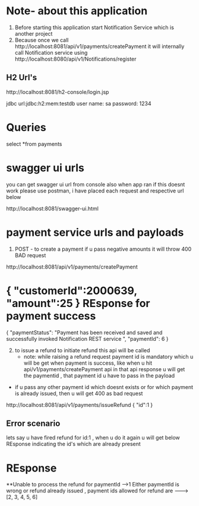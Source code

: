 Note- about this application
================
1) Before starting this application start Notification Service which is another project
2) Because once we call http://localhost:8081/api/v1/payments/createPayment it will internally call Notification service using 
 http://localhost:8080/api/v1/Notifications/register

H2 Url's
-----------------
http://localhost:8081/h2-console/login.jsp

jdbc url:jdbc:h2:mem:testdb
user name: sa
password: 1234
 
Queries
==============
select *from  payments

swagger ui urls
===============
you can get swagger ui url from console also when app ran
if this doesnt work please use postman, i have placed each request and respective url below

http://localhost:8081/swagger-ui.html
 

payment service urls and payloads
=================================
1) POST - to create a payment
if u pass negative amounts it will throw 400 BAD request

http://localhost:8081/api/v1/payments/createPayment

{
    "customerId":2000639,
    "amount":25
}
REsponse for payment success
=========
{
    "paymentStatus": "Payment has been received and saved and successfully invoked Notification REST service ",
    "paymentId": 6
}

2) to issue a refund
 to initiate refund this api will be called
      * note: while raising a refund request payment id is mandatory which u will be get when payment is success, like when u hit api/v1/payments/createPayment api in that api response u will get the paymentid , that payment id u have to pass in the payload

* if u pass any other payment id which doesnt exists or for which payment is already issued,
then u will get 400 as bad request

http://localhost:8081/api/v1/payments/issueRefund
{
    "id":1
}
	  
Error scenario
-------
lets say u have fired refund for id:1 , when u do it again u will get below REsponse indicating the id's which are already present

REsponse
===========
**Unable to process the refund for paymentId -->1 Either paymentId is wrong or refund already issued , payment ids allowed for refund are --->[2, 3, 4, 5, 6]